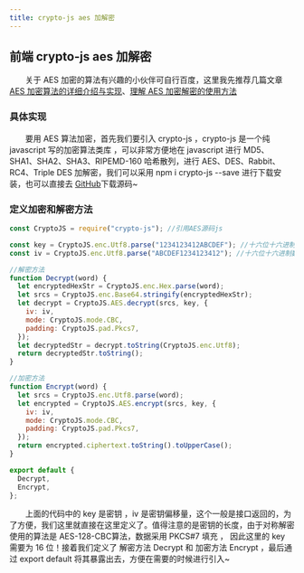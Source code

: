```yaml
---
title: crypto-js aes 加解密
---
```


## 前端 crypto-js aes 加解密

&emsp;&emsp;关于 <span class="pein">AES</span> 加密的算法有兴趣的小伙伴可自行百度，这里我先推荐几篇文章[AES 加密算法的详细介绍与实现](https://blog.csdn.net/qq_28205153/article/details/55798628)、[理解 AES 加密解密的使用方法](https://blog.csdn.net/vieri_32/article/details/48345023)

### 具体实现

&emsp;&emsp;要用 <span class="pein">AES</span> 算法加密，首先我们要引入 <span class="pein">crypto-js</span> ，<span class="pein">crypto-js</span> 是一个纯 <span class="pein">javascript</span> 写的加密算法类库 ，可以非常方便地在 <span class="pein">javascript</span> 进行 <span class="pein">MD5</span>、<span class="pein">SHA1</span>、<span class="pein">SHA2</span>、<span class="pein">SHA3</span>、<span class="pein">RIPEMD-160</span> 哈希散列，进行 <span class="pein">AES</span>、<span class="pein">DES</span>、<span class="pein">Rabbit</span>、<span class="pein">RC4</span>、<span class="pein">Triple DES</span> 加解密，我们可以采用 <span class="pein">npm i crypto-js --save</span> 进行下载安装，也可以直接去 [GitHub](https://github.com/brix/crypto-js)下载源码~

### 定义加密和解密方法

```javascript
const CryptoJS = require("crypto-js"); //引用AES源码js

const key = CryptoJS.enc.Utf8.parse("1234123412ABCDEF"); //十六位十六进制数作为密钥
const iv = CryptoJS.enc.Utf8.parse("ABCDEF1234123412"); //十六位十六进制数作为密钥偏移量

//解密方法
function Decrypt(word) {
  let encryptedHexStr = CryptoJS.enc.Hex.parse(word);
  let srcs = CryptoJS.enc.Base64.stringify(encryptedHexStr);
  let decrypt = CryptoJS.AES.decrypt(srcs, key, {
    iv: iv,
    mode: CryptoJS.mode.CBC,
    padding: CryptoJS.pad.Pkcs7,
  });
  let decryptedStr = decrypt.toString(CryptoJS.enc.Utf8);
  return decryptedStr.toString();
}

//加密方法
function Encrypt(word) {
  let srcs = CryptoJS.enc.Utf8.parse(word);
  let encrypted = CryptoJS.AES.encrypt(srcs, key, {
    iv: iv,
    mode: CryptoJS.mode.CBC,
    padding: CryptoJS.pad.Pkcs7,
  });
  return encrypted.ciphertext.toString().toUpperCase();
}

export default {
  Decrypt,
  Encrypt,
};
```

&emsp;&emsp;上面的代码中的 <span class="pein">key</span> 是密钥 ，<span class="pein">iv</span> 是密钥偏移量，这个一般是接口返回的，为了方便，我们这里就直接在这里定义了。值得注意的是密钥的长度，由于对称解密使用的算法是 <span class="pein">AES-128-CBC</span>算法，数据采用 <span class="pein">PKCS#7</span> 填充 ， 因此这里的 <span class="pein">key</span> 需要为 16 位！接着我们定义了 解密方法 <span class="pein">Decrypt</span> 和 加密方法 <span class="pein">Encrypt</span> ，最后通过 <span class="pein">export default</span> 将其暴露出去，方便在需要的时候进行引入~

 <comment-comment/>
